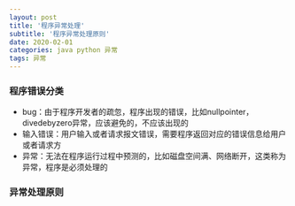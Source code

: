 ```yaml
---
layout: post
title: '程序异常处理'
subtitle: '程序异常处理原则'
date: 2020-02-01
categories: java python 异常
tags: 异常
---
```


### 程序错误分类

* bug：由于程序开发者的疏忽，程序出现的错误，比如nullpointer，divedebyzero异常，应该避免的，不应该出现的
* 输入错误：用户输入或者请求报文错误，需要程序返回对应的错误信息给用户或者请求方
* 异常：无法在程序运行过程中预测的，比如磁盘空间满、网络断开，这类称为异常，程序是必须处理的


### 异常处理原则

###

